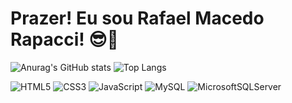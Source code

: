<h1>Prazer! Eu sou Rafael Macedo Rapacci! 😎🌹</h1>

![Anurag's GitHub stats](https://github-readme-stats.vercel.app/api?username=Rafael-Macedo-Rapacci&theme=dark&show_icons=true)
![Top Langs](https://github-readme-stats.vercel.app/api/top-langs/?username=Rafael-Macedo-Rapacci&theme=dark&layout=compact&hide=procfile)

![HTML5](https://img.shields.io/badge/html5-%23E34F26.svg?style=for-the-badge&logo=html5&logoColor=white) ![CSS3](https://img.shields.io/badge/css3-%231572B6.svg?style=for-the-badge&logo=css3&logoColor=white)  ![JavaScript](https://img.shields.io/badge/javascript-%23323330.svg?style=for-the-badge&logo=javascript&logoColor=%23F7DF1E)  ![MySQL](https://img.shields.io/badge/mysql-%2300f.svg?style=for-the-badge&logo=mysql&logoColor=white)  ![MicrosoftSQLServer](https://img.shields.io/badge/Microsoft%20SQL%20Sever-CC2927?style=for-the-badge&logo=microsoft%20sql%20server&logoColor=white)
